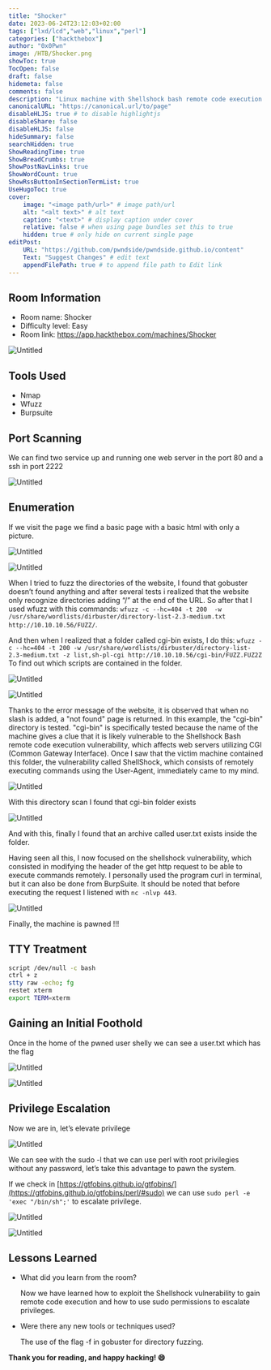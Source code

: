 ```yaml
---
title: "Shocker"
date: 2023-06-24T23:12:03+02:00
tags: ["lxd/lcd","web","linux","perl"]
categories: ["hackthebox"]
author: "0x0Pwn"
image: /HTB/Shocker.png
showToc: true
TocOpen: false
draft: false
hidemeta: false
comments: false
description: "Linux machine with Shellshock bash remote code execution vulnerability."
canonicalURL: "https://canonical.url/to/page"
disableHLJS: true # to disable highlightjs
disableShare: false
disableHLJS: false
hideSummary: false
searchHidden: true
ShowReadingTime: true
ShowBreadCrumbs: true
ShowPostNavLinks: true
ShowWordCount: true
ShowRssButtonInSectionTermList: true
UseHugoToc: true
cover:
    image: "<image path/url>" # image path/url
    alt: "<alt text>" # alt text
    caption: "<text>" # display caption under cover
    relative: false # when using page bundles set this to true
    hidden: true # only hide on current single page
editPost:
    URL: "https://github.com/pwndside/pwndside.github.io/content"
    Text: "Suggest Changes" # edit text
    appendFilePath: true # to append file path to Edit link
---
```


## Room Information

- Room name: Shocker
- Difficulty level: Easy
- Room link: https://app.hackthebox.com/machines/Shocker

![Untitled](/HTB/shocker-icon.png)

## Tools Used

- Nmap
- Wfuzz
- Burpsuite

## Port Scanning

We can find two service up and running one web server in the port 80 and a ssh in port 2222

![Untitled](/HTB/escaneo-shocker.png)

## Enumeration

If we visit the page we find a basic page with a basic html with only a picture.

![Untitled](/HTB/shocker-2.png)

![Untitled](/HTB/shocker-3.png)

When I tried to fuzz the directories of the website, I found that gobuster doesn’t found anything and after several
tests i realized that the website only recognize directories adding “/” at the end of the URL. So after that I
used wfuzz with this commands: `wfuzz -c --hc=404 -t 200  -w /usr/share/wordlists/dirbuster/directory-list-2.3-medium.txt http://10.10.10.56/FUZZ/`.

And then when I realized that a folder called cgi-bin exists, I do this: `wfuzz -c --hc=404 -t 200 -w /usr/share/wordlists/dirbuster/directory-list-2.3-medium.txt -z list,sh-pl-cgi http://10.10.10.56/cgi-bin/FUZZ.FUZ2Z`
To find out which scripts are contained in the folder. 

![Untitled](/HTB/shocker-4.png)

![Untitled](/HTB/shocker-5.png)

Thanks to the error message of the website, it is observed that when no slash is added, a "not found" page is returned. In this example, the "cgi-bin" directory is tested. "cgi-bin" is specifically tested because the name of the machine gives a clue that it is likely vulnerable to the Shellshock Bash remote code execution vulnerability, which affects web servers utilizing CGI (Common Gateway Interface).
Once I saw that the victim machine contained this folder, the vulnerability called ShellShock, which consists of remotely executing commands using the User-Agent, immediately came to my mind. 

![Untitled](/HTB/wfuzz-shocker.png)

With this directory scan I found that cgi-bin folder exists

![Untitled](/HTB/wfuzz2-shocker.png)

And with this, finally I found that an archive called user.txt exists inside the folder.

Having seen all this, I now focused on the shellshock vulnerability, which consisted in modifying the header of the get http request to be able to execute commands remotely. I personally used the program curl in terminal, but it can also be done from BurpSuite. It should be noted that before executing the request I listened with `nc -nlvp 443`.

![Untitled](/HTB/shellshock-shocker.png)

Finally, the machine is pawned !!!

## TTY Treatment

```bash
script /dev/null -c bash
ctrl + z
stty raw -echo; fg
restet xterm
export TERM=xterm
```
## Gaining an Initial Foothold

Once in the home of the pwned user shelly we can see a user.txt which has the flag

![Untitled](/HTB/shocker-11.png)

![Untitled](/HTB/shocker-12.png)

## Privilege Escalation

Now we are in, let’s elevate privilege

![Untitled](/HTB/shocker-13.png)

We can see with the sudo -l that we can use perl with root privilegies without any password, let’s take this advantage to pawn the system.

If we check in [https://gtfobins.github.io/gtfobins/](https://gtfobins.github.io/gtfobins/perl/#sudo) we can use `sudo perl -e 'exec "/bin/sh";'` to escalate privilege.

![Untitled](/HTB/shocker-14.png)

![Untitled](/HTB/shocker-15.png)

## Lessons Learned

- What did you learn from the room?
    
    Now we have learned how to exploit the Shellshock vulnerability to gain remote code execution and how to use sudo permissions to escalate privileges.
    
- Were there any new tools or techniques used?
    
    The use of the flag -f in gobuster for directory fuzzing.

**Thank you for reading, and happy hacking! 😄**
